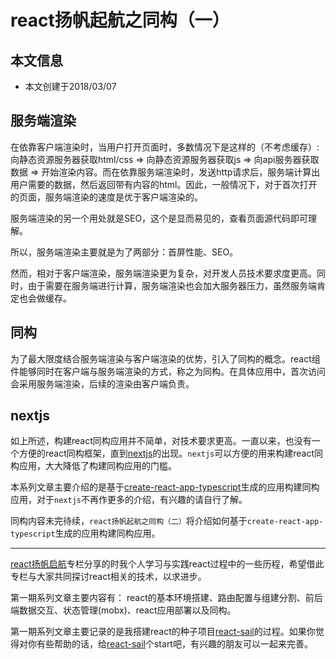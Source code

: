 # react扬帆起航之同构（一）

## 本文信息
+ 本文创建于2018/03/07

## 服务端渲染
在依靠客户端渲染时，当用户打开页面时，多数情况下是这样的（不考虑缓存）: 向静态资源服务器获取html/css => 向静态资源服务器获取js => 向api服务器获取数据 => 开始渲染内容。而在依靠服务端渲染时，发送http请求后，服务端计算出用户需要的数据，然后返回带有内容的html。因此，一般情况下，对于首次打开的页面，服务端渲染的速度是优于客户端渲染的。

服务端渲染的另一个用处就是SEO，这个是显而易见的，查看页面源代码即可理解。

所以，服务端渲染主要就是为了两部分：首屏性能、SEO。

然而，相对于客户端渲染，服务端渲染更为复杂，对开发人员技术要求度更高。同时，由于需要在服务端进行计算，服务端渲染也会加大服务器压力，虽然服务端肯定也会做缓存。

## 同构
为了最大限度结合服务端渲染与客户端渲染的优势，引入了同构的概念。react组件能够同时在客户端与服务端渲染的方式，称之为同构。在具体应用中，首次访问会采用服务端渲染，后续的渲染由客户端负责。

## nextjs
如上所述，构建react同构应用并不简单，对技术要求更高。一直以来，也没有一个方便的react同构框架，直到[nextjs](https://github.com/zeit/next.js)的出现。`nextjs`可以方便的用来构建react同构应用，大大降低了构建同构应用的门槛。

本系列文章主要介绍的是基于[create-react-app-typescript](https://github.com/wmonk/create-react-app-typescript)生成的应用构建同构应用，对于`nextjs`不再作更多的介绍，有兴趣的请自行了解。


同构内容未完待续，`react扬帆起航之同构（二）`将介绍如何基于`create-react-app-typescript`生成的应用构建同构应用。

***

[react扬帆启航](https://segmentfault.com/blog/react-sail)专栏分享的时我个人学习与实践react过程中的一些历程，希望借此专栏与大家共同探讨react相关的技术，以求进步。

第一期系列文章主要内容有： react的基本环境搭建、路由配置与组建分割、前后端数据交互、状态管理(mobx)、react应用部署以及同构。

第一期系列文章主要记录的是我搭建react的种子项目[react-sail](https://github.com/vdfor/react-sail)的过程。如果你觉得对你有些帮助的话，给[react-sail](https://github.com/vdfor/react-sail)个start吧，有兴趣的朋友可以一起来完善。

